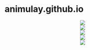 # animulay.github.io

<p align="center">
  <a href="https://skillicons.dev">
    <img src="https://skillicons.dev/icons?i=c,cpp,python,rust" />
    <br />
    <img src="https://skillicons.dev/icons?i=docker,kubernetes" />
    <br />
    <img src="https://skillicons.dev/icons?i=postgres,redis,sqlite" />
    <br />
    <img src="https://skillicons.dev/icons?i=bash,regex,git,vim,vscode" />
    <br />
    <img src="https://skillicons.dev/icons?i=linux,redhat,ubuntu" />
  </a>
</p>
